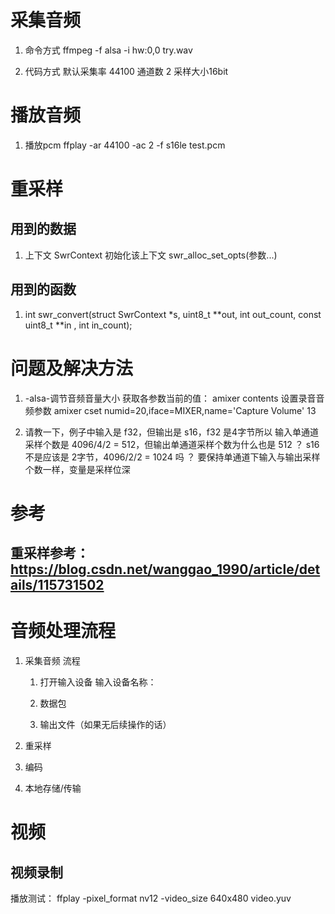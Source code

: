 
# 采集音频
1. 命令方式
ffmpeg -f alsa -i hw:0,0 try.wav

2. 代码方式
默认采集率 44100 通道数 2  采样大小16bit

# 播放音频

1. 播放pcm
ffplay -ar 44100 -ac 2 -f s16le test.pcm


# 重采样
## 用到的数据
1. 上下文  SwrContext
    初始化该上下文 swr_alloc_set_opts(参数...)
## 用到的函数
1.    int swr_convert(struct SwrContext *s, uint8_t **out, int out_count,
                                const uint8_t **in , int in_count);



# 问题及解决方法

1. -alsa-调节音频音量大小
获取各参数当前的值：
amixer contents
设置录音音频参数
amixer cset numid=20,iface=MIXER,name='Capture Volume' 13

2. 请教一下，例子中输入是 f32，但输出是 s16，f32 是4字节所以 输入单通道采样个数是 4096/4/2 = 512，但输出单通道采样个数为什么也是 512 ？ s16 不是应该是 2字节，4096/2/2 = 1024 吗 ？
要保持单通道下输入与输出采样个数一样，变量是采样位深

# 参考
## 重采样参考：https://blog.csdn.net/wanggao_1990/article/details/115731502


# 音频处理流程

1. 采集音频
    流程
    1. 打开输入设备
        输入设备名称：

    2. 数据包
    3. 输出文件（如果无后续操作的话）

2. 重采样

3. 编码

4. 本地存储/传输



# 视频

## 视频录制

播放测试：
ffplay -pixel_format nv12  -video_size 640x480 video.yuv

